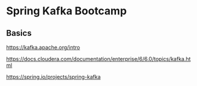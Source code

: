 # Spring Kafka Bootcamp

## Basics

https://kafka.apache.org/intro

https://docs.cloudera.com/documentation/enterprise/6/6.0/topics/kafka.html

https://spring.io/projects/spring-kafka
